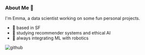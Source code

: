 ### About Me 🫶

<!--
**emmakrentz/emmakrentz** is a ✨ _special_ ✨ repository because its `README.md` (this file) appears on your GitHub profile.
-->
I'm Emma, a data scientist working on some fun personal projects.

- 🌱 based in SF
- 🌱 studying recommender systems and ethical AI
- 🌱 always integrating ML with robotics

![github](https://img.shields.io/badge/GitHub-000000?style=for-the-badge&logo=GitHub&logoColor=white)
